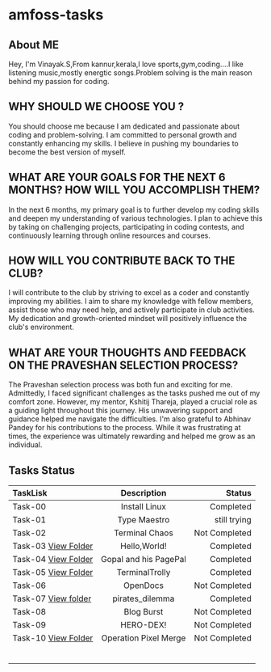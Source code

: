 # amfoss-tasks

## About ME
Hey, I'm Vinayak.S,From kannur,kerala,I love sports,gym,coding....I like listening music,mostly energtic songs.Problem solving is the main reason behind my passion for coding.

## WHY SHOULD WE CHOOSE YOU ?
You should choose me because I am dedicated and passionate about coding and problem-solving. I am committed to personal growth and constantly enhancing my skills. I believe in pushing my boundaries to become the best version of myself.

## WHAT ARE YOUR GOALS FOR THE NEXT 6 MONTHS? HOW WILL YOU ACCOMPLISH THEM?
In the next 6 months, my primary goal is to further develop my coding skills and deepen my understanding of various technologies. I plan to achieve this by taking on challenging projects, participating in coding contests, and continuously learning through online resources and courses.

## HOW WILL YOU CONTRIBUTE BACK TO THE CLUB?
I will contribute to the club by striving to excel as a coder and constantly improving my abilities. I aim to share my knowledge with fellow members, assist those who may need help, and actively participate in club activities. My dedication and growth-oriented mindset will positively influence the club's environment.

## WHAT ARE YOUR THOUGHTS AND FEEDBACK ON THE PRAVESHAN SELECTION PROCESS?
The Praveshan selection process was both fun and exciting for me. Admittedly, I faced significant challenges as the tasks pushed me out of my comfort zone. However, my mentor, Kshitij Thareja, played a crucial role as a guiding light throughout this journey. His unwavering support and guidance helped me navigate the difficulties. I'm also grateful to Abhinav Pandey for his contributions to the process. While it was frustrating at times, the experience was ultimately rewarding and helped me grow as an individual.

## Tasks Status

| TaskLisk | Description | Status |
|:---------|:--------:|---------:|
| Task-00   | Install Linux   | Completed   |
| Task-01    |  Type Maestro   | still trying |
| Task-02    | Terminal Chaos  | Not Completed   |
| Task-03 [View Folder](https://github.com/Vinayak-2005-26/AMFOSS-TASKS-VS/tree/main/task3)   | Hello,World!   | Completed   |
| Task-04 [View Folder](https://github.com/Vinayak-2005-26/AMFOSS-TASKS-VS/tree/main/Task_4)   |  Gopal and his PagePal   | Completed  |
| Task-05 [View Folder](https://github.com/Vinayak-2005-26/AMFOSS-TASKS-VS/tree/main/Task_5)   | TerminalTrolly  | Completed  |
| Task-06    |  OpenDocs  | Not Completed  |
| Task-07 [View folder](https://github.com/Vinayak-2005-26/AMFOSS-TASKS-VS/tree/main/Task_7)    | pirates_dilemma| Completed |
| Task-08    | Blog Burst  | Not Completed  |
| Task-09   | HERO-DEX!  | Not Completed  |
| Task-10 [View Folder](https://github.com/Vinayak-2005-26/AMFOSS-TASKS-VS/tree/main/Task_10)  | Operation Pixel Merge | Not Completed  |
|   |  |   |
|    |   |   |
|  |   |   |
|    |   |   |
|    |   |   |
|    |   |   |








